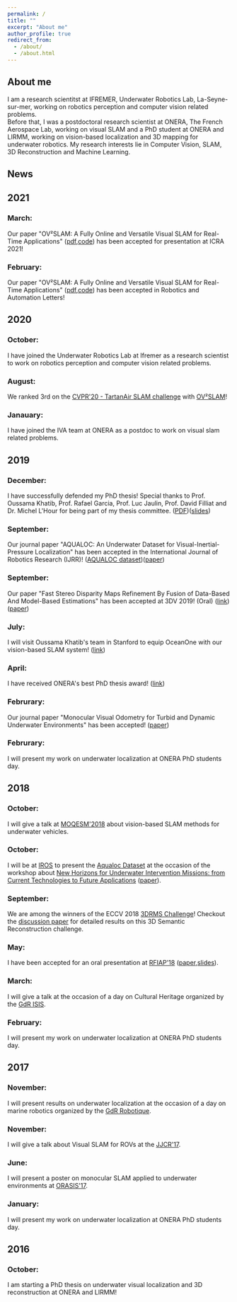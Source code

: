 ```yaml
---
permalink: /
title: ""
excerpt: "About me"
author_profile: true
redirect_from: 
  - /about/
  - /about.html
---
```


About me
------

I am a research scientitst at IFREMER, Underwater Robotics Lab, La-Seyne-sur-mer, working on robotics perception and computer vision related problems.  
Before that, I was a postdoctoral research scientist at ONERA, The French Aerospace Lab, working on visual SLAM and a PhD student at ONERA and LIRMM, working on vision-based localization and 3D mapping for underwater robotics.  My research interests lie in Computer Vision, SLAM, 3D Reconstruction and Machine Learning.

News
----

## 2021

### March:
Our paper "OV²SLAM: A Fully Online and Versatile Visual SLAM for Real-Time Applications" ([pdf](https://arxiv.org/pdf/2102.04060.pdf),[code](https://github.com/ov2slam/ov2slam)) has been accepted for presentation at ICRA 2021!

### February:
Our paper "OV²SLAM: A Fully Online and Versatile Visual SLAM for Real-Time Applications" ([pdf](https://arxiv.org/pdf/2102.04060.pdf),[code](https://github.com/ov2slam/ov2slam)) has been accepted in Robotics and Automation Letters!

## 2020

### October:
I have joined the Underwater Robotics Lab at Ifremer as a research scientist to work on robotics perception and computer vision related problems.

### August:
We ranked 3rd on the [CVPR'20 - TartanAir SLAM challenge](https://sites.google.com/view/vislocslamcvpr2020/slam-challenge) with [OV²SLAM](https://github.com/ov2slam/ov2slam)!

### Janauary:
I have joined the IVA team at ONERA as a postdoc to work on visual slam related problems.

## 2019

### December:
I have successfully defended my PhD thesis!  Special thanks to Prof. Oussama Khatib, Prof. Rafael Garcia, Prof. Luc Jaulin, Prof. David Filliat and Dr. Michel L'Hour for being part of my thesis committee. ([PDF](https://tel.archives-ouvertes.fr/tel-02462079/document))([slides](https://github.com/ferreram/ferreram.github.io/blob/master/files/slides_phd_defense_online_version_compressed.pdf))

### September:
Our journal paper "AQUALOC: An Underwater Dataset for Visual-Inertial-Pressure Localization" has been accepted in the International Journal of Robotics Research (IJRR)! ([AQUALOC dataset](http://www.lirmm.fr/aqualoc/))([paper](https://arxiv.org/abs/1910.14532))

### September:
Our paper "Fast Stereo Disparity Maps Refinement By Fusion of Data-Based And Model-Based Estimations" has been accepted at 3DV 2019! (Oral) ([link](http://3dv19.gel.ulaval.ca/program.html)) ([paper](https://hal.archives-ouvertes.fr/hal-02326896))

### July:
I will visit Oussama Khatib's team in Stanford to equip OceanOne with our vision-based SLAM system! ([link](http://khatib.stanford.edu/))

### April:
I have received ONERA's best PhD thesis award! ([link](https://www.onera.fr/fr/rejoindre-onera/prix-des-doctorants))

### Februrary:
Our journal paper "Monocular Visual Odometry for Turbid and Dynamic Underwater Environments" has been accepted! ([paper](https://www.mdpi.com/1424-8220/19/3/687))

### Februrary:
I will present my work on underwater localization at ONERA PhD students day.

## 2018

### October:
I will give a talk at [MOQESM'2018](https://www.ensta-bretagne.fr/moqesm2018/) about vision-based SLAM methods for underwater vehicles.

### October:
I will be at [IROS](https://www.iros2018.org/) to present the [Aqualoc Dataset](http://www.lirmm.fr/aqualoc/) at the occasion of the workshop about [New Horizons for Underwater Intervention Missions: from Current Technologies to Future Applications](http://irosworkshop.marinerobotics.eu/) ([paper](https://arxiv.org/pdf/1809.07076.pdf)).

### September:
We are among the winners of the ECCV 2018 [3DRMS Challenge](http://trimbot2020.webhosting.rug.nl/events/3drms/challenge/)!  Checkout the [discussion paper](http://openaccess.thecvf.com/content_ECCVW_2018/papers/11131/Tylecek_The_Second_Workshop_on_3D_Reconstruction_Meets_Semantics_Challenge_Results_ECCVW_2018_paper.pdf) for detailed results on this 3D Semantic Reconstruction challenge.

### May:
I have been accepted for an oral presentation at [RFIAP'18](https://rfiap2018.ign.fr/programmes) ([paper](https://rfiap2018.ign.fr/sites/default/files/ARTICLES/RFIAP_2018/RFIAP_2018_Ferrera_Odometrie.pdf),[slides](https://ferreram.github.io/files/slides_rfiap_18_maxime_ferrera.pdf)).

### March:
I will give a talk at the occasion of a day on Cultural Heritage organized by the [GdR ISIS](http://www.gdr-isis.fr/index.php?page=reunion&idreunion=353).

### February:
I will present my work on underwater localization at ONERA PhD students day.

## 2017

### November:
I will present results on underwater localization at the occasion of a day on marine robotics organized by the [GdR Robotique](http://www.isir.upmc.fr/index.php?op=view_page&id=1473&menuid=17&lang=fr).

### November:
I will give a talk about Visual SLAM for ROVs at the [JJCR'17](https://jjcr2017.sciencesconf.org/resource/page/id/8).

### June:
I will present a poster on monocular SLAM applied to underwater environments at [ORASIS'17](https://orasis2017.sciencesconf.org/program).

### January:
I will present my work on underwater localization at ONERA PhD students day.

## 2016

### October:
I am starting a PhD thesis on underwater visual localization and 3D reconstruction at ONERA and LIRMM!
